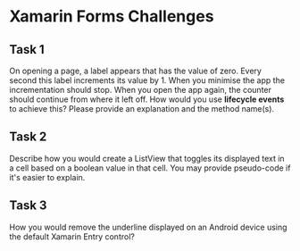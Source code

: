 # Xamarin Forms Challenges

## Task 1
On opening a page, a label appears that has the value of zero. Every second this label increments its value by 1. When you minimise the app the incrementation should stop. When you open the app again, the counter should continue from where it left off. How would you use **lifecycle events** to achieve this? Please provide an explanation and the method name(s).

## Task 2
Describe how you would create a ListView that toggles its displayed text in a cell based on a boolean value in that cell. You may provide pseudo-code if it&#39;s easier to explain.

## Task 3
How you would remove the underline displayed on an Android device using the default Xamarin Entry control?
